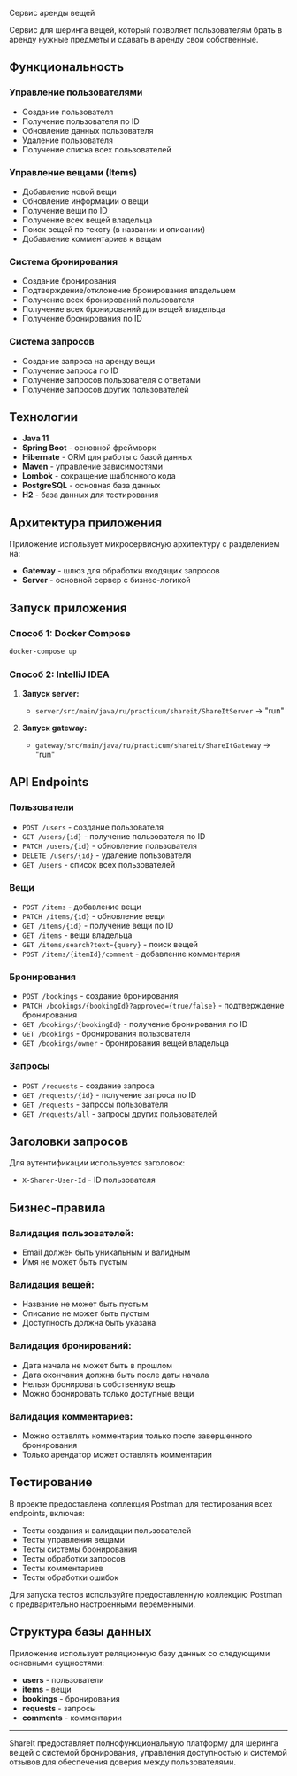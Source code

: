 Сервис аренды вещей

Сервис для шеринга вещей, который позволяет пользователям брать в аренду нужные предметы и сдавать в аренду свои собственные.

## Функциональность

### Управление пользователями
- Создание пользователя
- Получение пользователя по ID
- Обновление данных пользователя
- Удаление пользователя
- Получение списка всех пользователей

### Управление вещами (Items)
- Добавление новой вещи
- Обновление информации о вещи
- Получение вещи по ID
- Получение всех вещей владельца
- Поиск вещей по тексту (в названии и описании)
- Добавление комментариев к вещам

### Система бронирования
- Создание бронирования
- Подтверждение/отклонение бронирования владельцем
- Получение всех бронирований пользователя
- Получение всех бронирований для вещей владельца
- Получение бронирования по ID

### Система запросов
- Создание запроса на аренду вещи
- Получение запроса по ID
- Получение запросов пользователя с ответами
- Получение запросов других пользователей

## Технологии

- **Java 11**
- **Spring Boot** - основной фреймворк
- **Hibernate** - ORM для работы с базой данных
- **Maven** - управление зависимостями
- **Lombok** - сокращение шаблонного кода
- **PostgreSQL** - основная база данных
- **H2** - база данных для тестирования

## Архитектура приложения

Приложение использует микросервисную архитектуру с разделением на:
- **Gateway** - шлюз для обработки входящих запросов
- **Server** - основной сервер с бизнес-логикой

## Запуск приложения

### Способ 1: Docker Compose
```bash
docker-compose up
```

### Способ 2: IntelliJ IDEA
1. **Запуск server:**
   - `server/src/main/java/ru/practicum/shareit/ShareItServer` → "run"

2. **Запуск gateway:**
   - `gateway/src/main/java/ru/practicum/shareit/ShareItGateway` → "run"

## API Endpoints

### Пользователи
- `POST /users` - создание пользователя
- `GET /users/{id}` - получение пользователя по ID
- `PATCH /users/{id}` - обновление пользователя
- `DELETE /users/{id}` - удаление пользователя
- `GET /users` - список всех пользователей

### Вещи
- `POST /items` - добавление вещи
- `PATCH /items/{id}` - обновление вещи
- `GET /items/{id}` - получение вещи по ID
- `GET /items` - вещи владельца
- `GET /items/search?text={query}` - поиск вещей
- `POST /items/{itemId}/comment` - добавление комментария

### Бронирования
- `POST /bookings` - создание бронирования
- `PATCH /bookings/{bookingId}?approved={true/false}` - подтверждение бронирования
- `GET /bookings/{bookingId}` - получение бронирования по ID
- `GET /bookings` - бронирования пользователя
- `GET /bookings/owner` - бронирования вещей владельца

### Запросы
- `POST /requests` - создание запроса
- `GET /requests/{id}` - получение запроса по ID
- `GET /requests` - запросы пользователя
- `GET /requests/all` - запросы других пользователей

## Заголовки запросов

Для аутентификации используется заголовок:
- `X-Sharer-User-Id` - ID пользователя

## Бизнес-правила

### Валидация пользователей:
- Email должен быть уникальным и валидным
- Имя не может быть пустым

### Валидация вещей:
- Название не может быть пустым
- Описание не может быть пустым
- Доступность должна быть указана

### Валидация бронирований:
- Дата начала не может быть в прошлом
- Дата окончания должна быть после даты начала
- Нельзя бронировать собственную вещь
- Можно бронировать только доступные вещи

### Валидация комментариев:
- Можно оставлять комментарии только после завершенного бронирования
- Только арендатор может оставлять комментарии

## Тестирование

В проекте предоставлена коллекция Postman для тестирования всех endpoints, включая:
- Тесты создания и валидации пользователей
- Тесты управления вещами
- Тесты системы бронирования
- Тесты обработки запросов
- Тесты комментариев
- Тесты обработки ошибок

Для запуска тестов используйте предоставленную коллекцию Postman с предварительно настроенными переменными.

## Структура базы данных

Приложение использует реляционную базу данных со следующими основными сущностями:
- **users** - пользователи
- **items** - вещи
- **bookings** - бронирования
- **requests** - запросы
- **comments** - комментарии

---

ShareIt предоставляет полнофункциональную платформу для шеринга вещей с системой бронирования, управления доступностью и системой отзывов для обеспечения доверия между пользователями.
